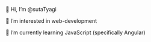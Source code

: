 👋 Hi, I’m @sutaTyagi

👀 I’m interested in web-development

🌱 I’m currently learning JavaScript (specifically Angular)

<!---
sutaTyagi/sutaTyagi is a ✨ special ✨ repository because its `README.md` (this file) appears on your GitHub profile.
You can click the Preview link to take a look at your changes.
--->

